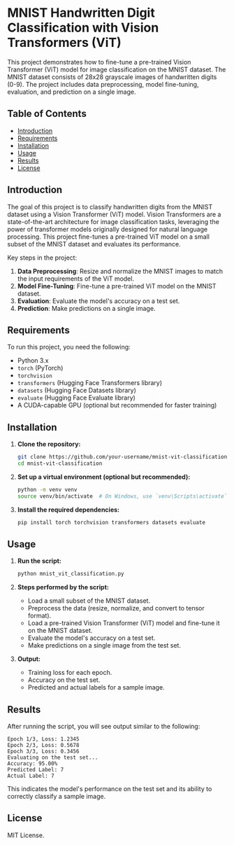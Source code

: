 # MNIST Handwritten Digit Classification with Vision Transformers (ViT)

This project demonstrates how to fine-tune a pre-trained Vision Transformer (ViT) model for image classification on the MNIST dataset. The MNIST dataset consists of 28x28 grayscale images of handwritten digits (0-9). The project includes data preprocessing, model fine-tuning, evaluation, and prediction on a single image.

## Table of Contents
- [Introduction](#introduction)
- [Requirements](#requirements)
- [Installation](#installation)
- [Usage](#usage)
- [Results](#results)
- [License](#license)

## Introduction

The goal of this project is to classify handwritten digits from the MNIST dataset using a Vision Transformer (ViT) model. Vision Transformers are a state-of-the-art architecture for image classification tasks, leveraging the power of transformer models originally designed for natural language processing. This project fine-tunes a pre-trained ViT model on a small subset of the MNIST dataset and evaluates its performance.

Key steps in the project:
1. **Data Preprocessing**: Resize and normalize the MNIST images to match the input requirements of the ViT model.
2. **Model Fine-Tuning**: Fine-tune a pre-trained ViT model on the MNIST dataset.
3. **Evaluation**: Evaluate the model's accuracy on a test set.
4. **Prediction**: Make predictions on a single image.

## Requirements

To run this project, you need the following:

- Python 3.x
- `torch` (PyTorch)
- `torchvision`
- `transformers` (Hugging Face Transformers library)
- `datasets` (Hugging Face Datasets library)
- `evaluate` (Hugging Face Evaluate library)
- A CUDA-capable GPU (optional but recommended for faster training)

## Installation

1. **Clone the repository:**
   ```bash
   git clone https://github.com/your-username/mnist-vit-classification.git
   cd mnist-vit-classification
   ```

2. **Set up a virtual environment (optional but recommended):**
   ```bash
   python -m venv venv
   source venv/bin/activate  # On Windows, use `venv\Scripts\activate`
   ```

3. **Install the required dependencies:**
   ```bash
   pip install torch torchvision transformers datasets evaluate
   ```

## Usage

1. **Run the script:**
   ```bash
   python mnist_vit_classification.py
   ```

2. **Steps performed by the script:**
   - Load a small subset of the MNIST dataset.
   - Preprocess the data (resize, normalize, and convert to tensor format).
   - Load a pre-trained Vision Transformer (ViT) model and fine-tune it on the MNIST dataset.
   - Evaluate the model's accuracy on a test set.
   - Make predictions on a single image from the test set.

3. **Output:**
   - Training loss for each epoch.
   - Accuracy on the test set.
   - Predicted and actual labels for a sample image.

## Results

After running the script, you will see output similar to the following:
```
Epoch 1/3, Loss: 1.2345
Epoch 2/3, Loss: 0.5678
Epoch 3/3, Loss: 0.3456
Evaluating on the test set...
Accuracy: 95.00%
Predicted Label: 7
Actual Label: 7
```

This indicates the model's performance on the test set and its ability to correctly classify a sample image.

## License

MIT License.
